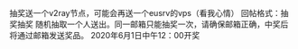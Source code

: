 抽奖送一个v2ray节点，可能会再送一个eusrv的vps（看我心情）
回帖格式：抽奖抽奖
随机抽取一个人送出。同一邮箱只能抽奖一次，请确保邮箱正确，中奖后将通过邮箱发送奖品。
2020年6月1日中午12：00开奖
